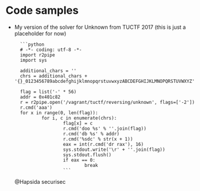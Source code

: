 # Code samples

- My version of the solver for Unknown from TUCTF 2017 (this is just a placeholder for now)

		```python
		# -*- coding: utf-8 -*-
		import r2pipe
		import sys

		additional_chars = ''
		chrs = additional_chars + '{}_0123456789abcdefghijklmnopqrstuvwxyzABCDEFGHIJKLMNOPQRSTUVWXYZ'

		flag = list('-' * 56)
		addr = 0x401c82
		r = r2pipe.open('/vagrant/tuctf/reversing/unknown', flags=['-2'])
		r.cmd('aaa')
		for x in range(0, len(flag)):
				for i, c in enumerate(chrs):
						flag[x] = c
						r.cmd('doo %s' % ''.join(flag))
						r.cmd('db %s' % addr)
						r.cmd('%sdc' % str(x + 1))
						eax = int(r.cmd('dr rax'), 16)
						sys.stdout.write('\r' + ''.join(flag))
						sys.stdout.flush()
						if eax == 0:
								break
						```

   @Hapsida securisec